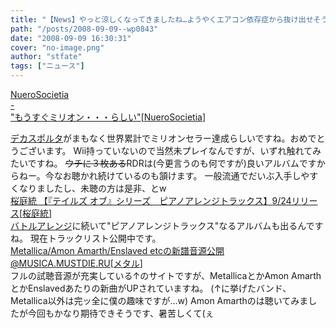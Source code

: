 ```yaml
---
title: "【News】やっと涼しくなってきましたね…ようやくエアコン依存症から抜け出せそうです"
path: "/posts/2008-09-09--wp0843"
date: "2008-09-09 16:30:31"
cover: "no-image.png"
author: "stfate"
tags: ["ニュース"]
---
```


<style type="text/css">
<!--
p {white-space: pre-wrap};
-->
</style>

<a class="topics" href="http://nuerosocietia.com/Entry/39/" target="_blank">NueroSocietia - "もうすぐミリオン・・・らしい"</a><span class="junre">[<a href="http://nuerosocietia.com/" target="_blank">NueroSocietia</a>]</span>
<div class="news"><a href="http://decasporta.com/index.html" target="_blank">デカスポルタ</a>がまもなく世界累計でミリオンセラー達成らしいですね。おめでとうございます。
Wii持っていないので当然未プレイなんですが、いずれ触れてみたいですね。
<del>ウチに３枚ある</del>RDRは(今更言うのも何ですが)良いアルバムですからねー。今なお聴かれ続けているのも頷けます。
一般流通でだいぶ入手しやすくなりましたし、未聴の方は是非、とw</div>
<a class="topics" href="http://www.team-e.co.jp/products/kdsd-00219.html" target="_blank">桜庭統 【『テイルズ オブ』シリーズ　ピアノアレンジトラックス】9/24リリース</a><span class="junre">[<a href="http://www.team-e.co.jp/sakuraba/" target="_blank">桜庭統</a>]</span>
<div class="news"><a href="http://www.team-e.co.jp/products/kdsd-00230.html" target="_blank">バトルアレンジ</a>に続いて"ピアノアレンジトラックス"なるアルバムも出るんですね。
現在トラックリスト公開中です。</div>
<a class="topics" href="http://musica.mustdie.ru/en/musicians/samples/" target="_blank">Metallica/Amon Amarth/Enslaved etcの新譜音源公開@MUSICA.MUSTDIE.RU</a><span class="junre">[<a href="" target="_blank">メタル</a>]</span>
<div class="news">フルの試聴音源が充実している↑のサイトですが、MetallicaとかAmon AmarthとかEnslavedあたりの新曲がUPされていますね。
(↑に挙げたバンド、Metallica以外は完ッ全に僕の趣味ですが…w)
Amon Amarthのは聴いてみましたが今回もかなり期待できそうです、暑苦しくて(ぇ</div>
